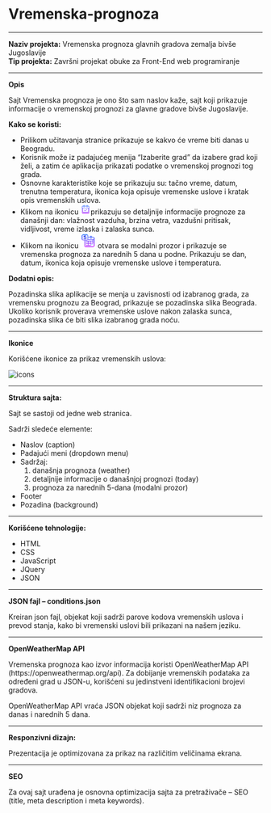 # Vremenska-prognoza
<hr>
<b>Naziv projekta:</b> Vremenska prognoza glavnih gradova zemalja bivše Jugoslavije
<br>
<b>Tip projekta:</b> Završni projekat obuke za Front-End web programiranje
<hr>
<b>Opis</b>
<br>
<p>Sajt Vremenska prognoza je ono što sam naslov kaže, sajt koji prikazuje informacije o vremenskoj prognozi za glavne gradove bivše Jugoslavije.</p> 
<b>Kako se koristi:</b>
<ul>
<li>Prilikom učitavanja stranice prikazuje se kakvo će vreme biti danas u Beogradu.</li>
<li>Korisnik može iz padajućeg menija “Izaberite grad” da izabere grad koji želi, a zatim će aplikacija prikazati podatke o vremenskoj prognozi tog grada.</li>
<li>Osnovne karakteristike koje se prikazuju su: tačno vreme, datum, trenutna temperatura, ikonica koja opisuje vremenske uslove i kratak opis vremenskih uslova.</li>
<li>Klikom na ikonicu  <img src="images/icons/today.png" alt="day" width="20px">prikazuju se detaljnije informacije prognoze za današnji dan: vlažnost vazduha, brzina vetra, vazdušni pritisak, vidljivost, vreme izlaska i zalaska sunca.</li>
<li>Klikom na ikonicu <img src="images/icons/week.png" alt="week" width="30px"> otvara se modalni prozor i prikazuje se vremenska prognoza za narednih 5 dana u podne. Prikazuju se dan, datum, ikonica koja opisuje vremenske uslove i temperatura.</li>
</ul>
<b>Dodatni opis:</b>	
<p>Pozadinska slika aplikacije se menja u zavisnosti od izabranog grada, za vremensku prognozu za Beograd, prikazuje se pozadinska slika Beograda.
Ukoliko korisnik proverava vremenske uslove nakon zalaska sunca, pozadinska slika će biti slika izabranog grada noću.</p>
<hr>
<b>Ikonice</b>
<p>Korišćene ikonice za prikaz vremenskih uslova:</p>
<img src="https://i.imgur.com/7xUrigP.jpg" alt="icons" width="50%">
<hr>
<b>Struktura sajta:</b>
<p>Sajt se sastoji od jedne web stranica.</p>
<p>Sadrži sledeće elemente:</p>
<ul>
<li>Naslov (caption)</li>
<li>Padajući meni (dropdown menu)</li>
<li>Sadržaj:
    <ol type="1">
        <li>današnja prognoza (weather)</li>
        <li>detaljnije informacije o današnjoj prognozi (today)</li>
        <li>prognoza za narednih 5-dana (modalni prozor)</li> 
    </ol>
</li>
<li>Footer</li>
<li>Pozadina (background)</li>
</ul>
<hr>
<B>Korišćene tehnologije:</B>
<ul>
<li>HTML</li>
<li>CSS</li>
<li>JavaScript</li>
<li>JQuery</li>
<li>JSON</li>
</ul>
<hr>
<b>JSON fajl – conditions.json</b>
<p>Kreiran json fajl, objekat koji sadrži parove kodova vremenskih uslova i prevod stanja, kako bi vremenski uslovi bili prikazani na našem jeziku.</p>
<hr>
<b>OpenWeatherMap API</b>
<p>Vremenska prognoza kao izvor informacija koristi OpenWeatherMap API (https://openweathermap.org/api).
Za dobijanje vremenskih podataka za određeni grad u JSON-u, korišćeni su jedinstveni identifikacioni brojevi gradova.</p>
<p>OpenWeatherMap API vraća JSON objekat koji sadrži niz prognoza za danas i narednih 5 dana.</p>
<hr>
<b>Responzivni dizajn:</b>
<p>Prezentacija je optimizovana za prikaz na različitim veličinama ekrana.</p>
<hr>
<b>SEO</b>
<p>Za ovaj sajt urađena je osnovna optimizacija sajta za pretraživače – SEO (title, meta description i meta keywords).</p>

